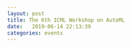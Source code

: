 ```yaml
---
layout: post
title: The 6th ICML Workshop on AutoML
date:   2019-06-14 22:13:39
categories: events
---
```

